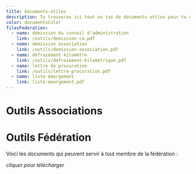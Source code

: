 ```yaml
---
title: documents-utiles
description: Tu trouveras ici tout un tas de documents utiles pour ta vie associative ou au sein de la fédération !
color: documentsColor
filesFederation:
  - name: démission du conseil d'administration
    link: /outils/demission-ca.pdf
  - name: démission association
    link: /outils/demission-association.pdf
  - name: défraiement kilomètre
    link: /outils/defraiement-kilometrique.pdf
  - name: lettre de procuration
    link: /outils/lettre-procuration.pdf
  - name: liste émargement
    link: liste-emargement.pdf
---
```


# Outils Associations

<center>
  <view-img folder-name="outils" name="creer-son-association.jpg" max-width="600"></view-img>
</center>

# Outils Fédération

Voici les documents qui peuvent servir à tout membre de la fédération :

_cliquer pour télécharger_

<DownloadLinks :files="filesFederation"></DownloadLinks>
